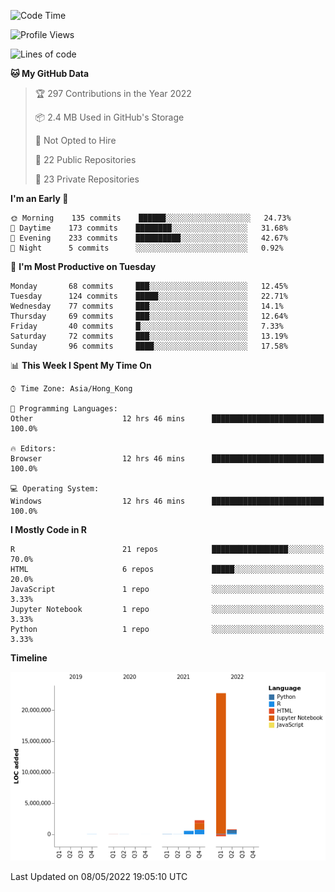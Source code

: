 

<!--**wt12318/wt12318** is a ✨ _special_ ✨ repository because its `README.md` (this file) appears on your GitHub profile.-->

<!--START_SECTION:waka-->
![Code Time](http://img.shields.io/badge/Code%20Time-154%20hrs%201%20min-blue)

![Profile Views](http://img.shields.io/badge/Profile%20Views-7-blue)

![Lines of code](https://img.shields.io/badge/From%20Hello%20World%20I%27ve%20Written-26%20Million%20lines%20of%20code-blue)

**🐱 My GitHub Data** 

> 🏆 297 Contributions in the Year 2022
 > 
> 📦 2.4 MB Used in GitHub's Storage 
 > 
> 🚫 Not Opted to Hire
 > 
> 📜 22 Public Repositories 
 > 
> 🔑 23 Private Repositories  
 > 
**I'm an Early 🐤** 

```text
🌞 Morning    135 commits    ██████░░░░░░░░░░░░░░░░░░░   24.73% 
🌆 Daytime    173 commits    ████████░░░░░░░░░░░░░░░░░   31.68% 
🌃 Evening    233 commits    ██████████░░░░░░░░░░░░░░░   42.67% 
🌙 Night      5 commits      ░░░░░░░░░░░░░░░░░░░░░░░░░   0.92%

```
📅 **I'm Most Productive on Tuesday** 

```text
Monday       68 commits     ███░░░░░░░░░░░░░░░░░░░░░░   12.45% 
Tuesday      124 commits    █████░░░░░░░░░░░░░░░░░░░░   22.71% 
Wednesday    77 commits     ███░░░░░░░░░░░░░░░░░░░░░░   14.1% 
Thursday     69 commits     ███░░░░░░░░░░░░░░░░░░░░░░   12.64% 
Friday       40 commits     █░░░░░░░░░░░░░░░░░░░░░░░░   7.33% 
Saturday     72 commits     ███░░░░░░░░░░░░░░░░░░░░░░   13.19% 
Sunday       96 commits     ████░░░░░░░░░░░░░░░░░░░░░   17.58%

```


📊 **This Week I Spent My Time On** 

```text
⌚︎ Time Zone: Asia/Hong_Kong

💬 Programming Languages: 
Other                    12 hrs 46 mins      █████████████████████████   100.0%

🔥 Editors: 
Browser                  12 hrs 46 mins      █████████████████████████   100.0%

💻 Operating System: 
Windows                  12 hrs 46 mins      █████████████████████████   100.0%

```

**I Mostly Code in R** 

```text
R                        21 repos            █████████████████░░░░░░░░   70.0% 
HTML                     6 repos             █████░░░░░░░░░░░░░░░░░░░░   20.0% 
JavaScript               1 repo              ░░░░░░░░░░░░░░░░░░░░░░░░░   3.33% 
Jupyter Notebook         1 repo              ░░░░░░░░░░░░░░░░░░░░░░░░░   3.33% 
Python                   1 repo              ░░░░░░░░░░░░░░░░░░░░░░░░░   3.33%

```


**Timeline**

![Chart not found](https://raw.githubusercontent.com/wt12318/wt12318/main/charts/bar_graph.png) 


 Last Updated on 08/05/2022 19:05:10 UTC
<!--END_SECTION:waka-->


